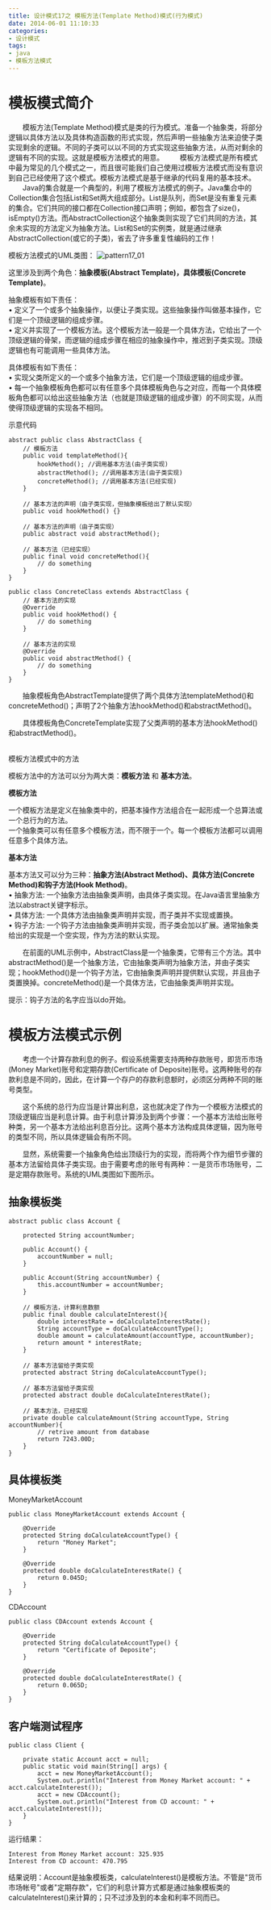 ```yaml
---
title: 设计模式17之 模板方法(Template Method)模式(行为模式)
date: 2014-06-01 11:10:33
categories:
- 设计模式
tags:
- java
- 模板方法模式
---
```


# 模板模式简介

　　模板方法(Template Method)模式是类的行为模式。准备一个抽象类，将部分逻辑以具体方法以及具体构造函数的形式实现，然后声明一些抽象方法来迫使子类实现剩余的逻辑。不同的子类可以以不同的方式实现这些抽象方法，从而对剩余的逻辑有不同的实现。这就是模板方法模式的用意。
　　模板方法模式是所有模式中最为常见的几个模式之一，而且很可能我们自己使用过模板方法模式而没有意识到自己已经使用了这个模式。模板方法模式是基于继承的代码复用的基本技术。
　　Java的集合就是一个典型的，利用了模板方法模式的例子。Java集合中的Collection集合包括List和Set两大组成部分。List是队列，而Set是没有重复元素的集合。它们共同的接口都在Collection接口声明；例如，都包含了size()，isEmpty()方法。而AbstractCollection这个抽象类则实现了它们共同的方法，其余未实现的方法定义为抽象方法。List和Set的实例类，就是通过继承AbstractCollection(或它的子类)，省去了许多重复性编码的工作！

<!-- more -->

模板方法模式的UML类图：
![pattern17_01](/images/media/pattern17_01.jpg)

这里涉及到两个角色：**抽象模板(Abstract Template)，具体模板(Concrete Template)**。

  抽象模板有如下责任：  
• 定义了一个或多个抽象操作，以便让子类实现。这些抽象操作叫做基本操作，它们是一个顶级逻辑的组成步骤。  
• 定义并实现了一个模板方法。这个模板方法一般是一个具体方法，它给出了一个顶级逻辑的骨架，而逻辑的组成步骤在相应的抽象操作中，推迟到子类实现。顶级逻辑也有可能调用一些具体方法。

  具体模板有如下责任：  
• 实现父类所定义的一个或多个抽象方法，它们是一个顶级逻辑的组成步骤。  
• 每一个抽象模板角色都可以有任意多个具体模板角色与之对应，而每一个具体模板角色都可以给出这些抽象方法（也就是顶级逻辑的组成步骤）的不同实现，从而使得顶级逻辑的实现各不相同。



示意代码


	abstract public class AbstractClass {
		// 模板方法
		public void templateMethod(){
			hookMethod(); //调用基本方法(由子类实现)
			abstractMethod(); //调用基本方法(由子类实现)
			concreteMethod(); //调用基本方法(已经实现)
		}

		// 基本方法的声明（由子类实现，但抽象模板给出了默认实现）
		public void hookMethod() {}

		// 基本方法的声明（由子类实现）
		public abstract void abstractMethod();

		// 基本方法（已经实现）
		public final void concreteMethod(){
			// do something
		}
	}

	public class ConcreteClass extends AbstractClass {
		// 基本方法的实现
		@Override
		public void hookMethod() {
			// do something
		}

		// 基本方法的实现
		@Override
		public void abstractMethod() {
			// do something
		}
	}



　　抽象模板角色AbstractTemplate提供了两个具体方法templateMethod()和concreteMethod()；声明了2个抽象方法hookMethod()和abstractMethod()。

　　具体模板角色ConcreteTemplate实现了父类声明的基本方法hookMethod()和abstractMethod()。



<br/>
模板方法模式中的方法

模板方法中的方法可以分为两大类：**模板方法** 和 **基本方法**。

**模板方法**

一个模板方法是定义在抽象类中的，把基本操作方法组合在一起形成一个总算法或一个总行为的方法。  
一个抽象类可以有任意多个模板方法，而不限于一个。每一个模板方法都可以调用任意多个具体方法。

**基本方法**

基本方法又可以分为三种：**抽象方法(Abstract Method)、具体方法(Concrete Method)和钩子方法(Hook Method)**。  
• 抽象方法: 一个抽象方法由抽象类声明，由具体子类实现。在Java语言里抽象方法以abstract关键字标示。  
• 具体方法: 一个具体方法由抽象类声明并实现，而子类并不实现或置换。  
• 钩子方法: 一个钩子方法由抽象类声明并实现，而子类会加以扩展。通常抽象类给出的实现是一个空实现，作为方法的默认实现。

　　在前面的UML示例中，AbstractClass是一个抽象类，它带有三个方法。其中abstractMethod()是一个抽象方法，它由抽象类声明为抽象方法，并由子类实现；hookMethod()是一个钩子方法，它由抽象类声明并提供默认实现，并且由子类置换掉。concreteMethod()是一个具体方法，它由抽象类声明并实现。

提示：钩子方法的名字应当以do开始。

# 模板方法模式示例

　　考虑一个计算存款利息的例子。假设系统需要支持两种存款账号，即货币市场(Money Market)账号和定期存款(Certificate of Deposite)账号。这两种账号的存款利息是不同的，因此，在计算一个存户的存款利息额时，必须区分两种不同的账号类型。

　　这个系统的总行为应当是计算出利息，这也就决定了作为一个模板方法模式的顶级逻辑应当是利息计算。由于利息计算涉及到两个步骤：一个基本方法给出账号种类，另一个基本方法给出利息百分比。这两个基本方法构成具体逻辑，因为账号的类型不同，所以具体逻辑会有所不同。

　　显然，系统需要一个抽象角色给出顶级行为的实现，而将两个作为细节步骤的基本方法留给具体子类实现。由于需要考虑的账号有两种：一是货币市场账号，二是定期存款账号。系统的UML类图如下图所示。

## 抽象模板类

	abstract public class Account {

		protected String accountNumber;

		public Account() {
			accountNumber = null;
		}

		public Account(String accountNumber) {
			this.accountNumber = accountNumber;
		}

		// 模板方法，计算利息数额
		public final double calculateInterest(){
			double interestRate = doCalculateInterestRate();
			String accountType = doCalculateAccountType();
			double amount = calculateAmount(accountType, accountNumber);
			return amount * interestRate;
		}

		// 基本方法留给子类实现
		protected abstract String doCalculateAccountType();

		// 基本方法留给子类实现
		protected abstract double doCalculateInterestRate();

		// 基本方法，已经实现
		private double calculateAmount(String accountType, String accountNumber){
			// retrive amount from database
			return 7243.00D;
		}
	}

## 具体模板类

MoneyMarketAccount

	public class MoneyMarketAccount extends Account {

		@Override
		protected String doCalculateAccountType() {
			return "Money Market";
		}

		@Override
		protected double doCalculateInterestRate() {
			return 0.045D;
		}
	}

CDAccount

	public class CDAccount extends Account {

		@Override
		protected String doCalculateAccountType() {
			return "Certificate of Deposite";
		}

		@Override
		protected double doCalculateInterestRate() {
			return 0.065D;
		}
	}

## 客户端测试程序

	public class Client {

		private static Account acct = null;
		public static void main(String[] args) {
			acct = new MoneyMarketAccount();
			System.out.println("Interest from Money Market account: " + acct.calculateInterest());
			acct = new CDAccount();
			System.out.println("Interest from CD account: " + acct.calculateInterest());
		}
	}

运行结果：

	Interest from Money Market account: 325.935
	Interest from CD account: 470.795

结果说明：Account是抽象模板类，calculateInterest()是模板方法。不管是"货币市场帐号"或者"定期存款"，它们的利息计算方式都是通过抽象模板类的calculateInterest()来计算的；只不过涉及到的本金和利率不同而已。
